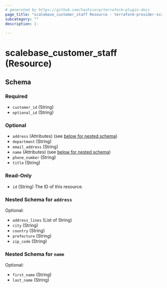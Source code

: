 ```yaml
---
# generated by https://github.com/hashicorp/terraform-plugin-docs
page_title: "scalebase_customer_staff Resource - terraform-provider-scalebase"
subcategory: ""
description: |-
  
---
```


# scalebase_customer_staff (Resource)





<!-- schema generated by tfplugindocs -->
## Schema

### Required

- `customer_id` (String)
- `optional_id` (String)

### Optional

- `address` (Attributes) (see [below for nested schema](#nestedatt--address))
- `department` (String)
- `email_address` (String)
- `name` (Attributes) (see [below for nested schema](#nestedatt--name))
- `phone_number` (String)
- `title` (String)

### Read-Only

- `id` (String) The ID of this resource.

<a id="nestedatt--address"></a>
### Nested Schema for `address`

Optional:

- `address_lines` (List of String)
- `city` (String)
- `country` (String)
- `prefecture` (String)
- `zip_code` (String)


<a id="nestedatt--name"></a>
### Nested Schema for `name`

Optional:

- `first_name` (String)
- `last_name` (String)
